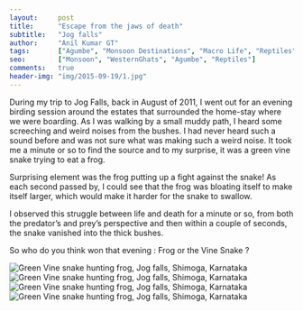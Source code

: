 ```yaml
---
layout:     post
title:      "Escape from the jaws of death"
subtitle:   "Jog falls"
author:     "Anil Kumar GT"
tags:       ["Agumbe", "Monsoon Destinations", "Macro Life", "Reptiles"]
seo:		["Monsoon", "WesternGhats", "Agumbe", "Reptiles"]
comments:   true
header-img: "img/2015-09-19/1.jpg"
---
```


<p>During my trip to Jog Falls, back in August of 2011, I went out for an evening birding session around the estates that surrounded the home-stay where we were boarding. As I was walking by a small muddy path, I heard some screeching and weird noises from the bushes. I had never heard such a sound before and was not sure what was making such a weird noise. It took me a minute or so to find the source and to my surprise, it was a green vine snake trying to eat a frog.</p>

<p>Surprising element was the frog putting up a fight against the snake! As each second passed by, I could see that the frog was bloating itself to make itself larger, which would make it harder for the snake to swallow.</p>

<p>I observed this struggle between life and death for a minute or so, from both the predator’s and prey’s perspective and then within a couple of seconds, the snake vanished into the thick bushes.</p>

<p>So who do you think won that evening : Frog or the Vine Snake ?</p>

<img src="{{ site.baseurl }}/img/2015-09-19/2.jpg" alt="Green Vine snake hunting frog, Jog falls, Shimoga, Karnataka">
<img src="{{ site.baseurl }}/img/2015-09-19/3.jpg" alt="Green Vine snake hunting frog, Jog falls, Shimoga, Karnataka">
<img src="{{ site.baseurl }}/img/2015-09-19/4.jpg" alt="Green Vine snake hunting frog, Jog falls, Shimoga, Karnataka">
<img src="{{ site.baseurl }}/img/2015-09-19/5.jpg" alt="Green Vine snake hunting frog, Jog falls, Shimoga, Karnataka">